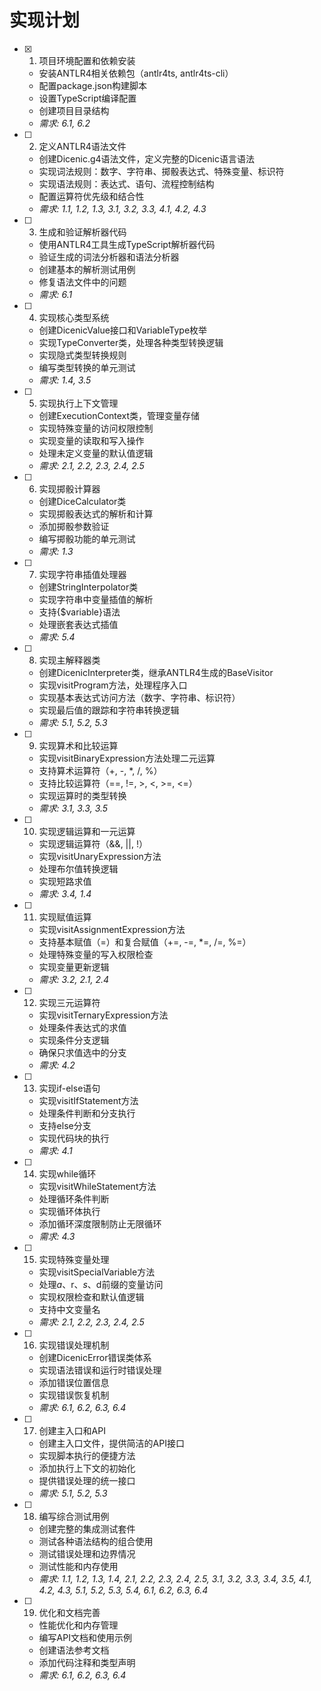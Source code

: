 # 实现计划

- [x] 1. 项目环境配置和依赖安装





  - 安装ANTLR4相关依赖包（antlr4ts, antlr4ts-cli）
  - 配置package.json构建脚本
  - 设置TypeScript编译配置
  - 创建项目目录结构
  - _需求: 6.1, 6.2_

- [ ] 2. 定义ANTLR4语法文件
  - 创建Dicenic.g4语法文件，定义完整的Dicenic语言语法
  - 实现词法规则：数字、字符串、掷骰表达式、特殊变量、标识符
  - 实现语法规则：表达式、语句、流程控制结构
  - 配置运算符优先级和结合性
  - _需求: 1.1, 1.2, 1.3, 3.1, 3.2, 3.3, 4.1, 4.2, 4.3_

- [ ] 3. 生成和验证解析器代码
  - 使用ANTLR4工具生成TypeScript解析器代码
  - 验证生成的词法分析器和语法分析器
  - 创建基本的解析测试用例
  - 修复语法文件中的问题
  - _需求: 6.1_

- [ ] 4. 实现核心类型系统
  - 创建DicenicValue接口和VariableType枚举
  - 实现TypeConverter类，处理各种类型转换逻辑
  - 实现隐式类型转换规则
  - 编写类型转换的单元测试
  - _需求: 1.4, 3.5_

- [ ] 5. 实现执行上下文管理
  - 创建ExecutionContext类，管理变量存储
  - 实现特殊变量的访问权限控制
  - 实现变量的读取和写入操作
  - 处理未定义变量的默认值逻辑
  - _需求: 2.1, 2.2, 2.3, 2.4, 2.5_

- [ ] 6. 实现掷骰计算器
  - 创建DiceCalculator类
  - 实现掷骰表达式的解析和计算
  - 添加掷骰参数验证
  - 编写掷骰功能的单元测试
  - _需求: 1.3_

- [ ] 7. 实现字符串插值处理器
  - 创建StringInterpolator类
  - 实现字符串中变量插值的解析
  - 支持{$variable}语法
  - 处理嵌套表达式插值
  - _需求: 5.4_

- [ ] 8. 实现主解释器类
  - 创建DicenicInterpreter类，继承ANTLR4生成的BaseVisitor
  - 实现visitProgram方法，处理程序入口
  - 实现基本表达式访问方法（数字、字符串、标识符）
  - 实现最后值的跟踪和字符串转换逻辑
  - _需求: 5.1, 5.2, 5.3_

- [ ] 9. 实现算术和比较运算
  - 实现visitBinaryExpression方法处理二元运算
  - 支持算术运算符（+, -, *, /, %）
  - 支持比较运算符（==, !=, >, <, >=, <=）
  - 实现运算时的类型转换
  - _需求: 3.1, 3.3, 3.5_

- [ ] 10. 实现逻辑运算和一元运算
  - 实现逻辑运算符（&&, ||, !）
  - 实现visitUnaryExpression方法
  - 处理布尔值转换逻辑
  - 实现短路求值
  - _需求: 3.4, 1.4_

- [ ] 11. 实现赋值运算
  - 实现visitAssignmentExpression方法
  - 支持基本赋值（=）和复合赋值（+=, -=, *=, /=, %=）
  - 处理特殊变量的写入权限检查
  - 实现变量更新逻辑
  - _需求: 3.2, 2.1, 2.4_

- [ ] 12. 实现三元运算符
  - 实现visitTernaryExpression方法
  - 处理条件表达式的求值
  - 实现条件分支逻辑
  - 确保只求值选中的分支
  - _需求: 4.2_

- [ ] 13. 实现if-else语句
  - 实现visitIfStatement方法
  - 处理条件判断和分支执行
  - 支持else分支
  - 实现代码块的执行
  - _需求: 4.1_

- [ ] 14. 实现while循环
  - 实现visitWhileStatement方法
  - 处理循环条件判断
  - 实现循环体执行
  - 添加循环深度限制防止无限循环
  - _需求: 4.3_

- [ ] 15. 实现特殊变量处理
  - 实现visitSpecialVariable方法
  - 处理$a、$r、$s、$d前缀的变量访问
  - 实现权限检查和默认值逻辑
  - 支持中文变量名
  - _需求: 2.1, 2.2, 2.3, 2.4, 2.5_

- [ ] 16. 实现错误处理机制
  - 创建DicenicError错误类体系
  - 实现语法错误和运行时错误处理
  - 添加错误位置信息
  - 实现错误恢复机制
  - _需求: 6.1, 6.2, 6.3, 6.4_

- [ ] 17. 创建主入口和API
  - 创建主入口文件，提供简洁的API接口
  - 实现脚本执行的便捷方法
  - 添加执行上下文的初始化
  - 提供错误处理的统一接口
  - _需求: 5.1, 5.2, 5.3_

- [ ] 18. 编写综合测试用例
  - 创建完整的集成测试套件
  - 测试各种语法结构的组合使用
  - 测试错误处理和边界情况
  - 测试性能和内存使用
  - _需求: 1.1, 1.2, 1.3, 1.4, 2.1, 2.2, 2.3, 2.4, 2.5, 3.1, 3.2, 3.3, 3.4, 3.5, 4.1, 4.2, 4.3, 5.1, 5.2, 5.3, 5.4, 6.1, 6.2, 6.3, 6.4_

- [ ] 19. 优化和文档完善
  - 性能优化和内存管理
  - 编写API文档和使用示例
  - 创建语法参考文档
  - 添加代码注释和类型声明
  - _需求: 6.1, 6.2, 6.3, 6.4_